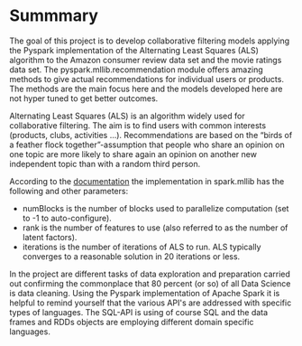 # Summmary


<p>
The goal of this project is to develop collaborative filtering models applying the Pyspark implementation of the Alternating Least Squares (ALS) algorithm to the Amazon consumer review data set and the movie ratings data set. The pyspark.mllib.recommendation module offers amazing methods
to give actual recommendations for individual users or products. The methods are the main focus here and the models developed here are not hyper tuned to get better outcomes.
</p>

<p>
Alternating Least Squares (ALS) is an algorithm widely used for collaborative filtering. The aim is to find users with common interests (products, clubs, activities ...). Recommendations are based on the “birds of a feather flock together”-assumption that people who share an opinion on one topic are more likely to share again an opinion on another new independent topic than with a random third person.</p> 

<p>
According to the 
<a href="https://spark.apache.org/docs/latest/mllib-collaborative-filtering.html" target="_blank">documentation</a> the implementation in spark.mllib has the following and other parameters: 
<p>
    
<ul>
<li>numBlocks is the number of blocks used to parallelize computation (set to -1 to auto-configure).</li>
<li>rank is the number of features to use (also referred to as the number of latent factors).</li>
<li>iterations is the number of iterations of ALS to run. ALS typically converges to a reasonable solution in 20 iterations or less.</li>
</ul> 

<p>
In the project are different tasks of data exploration and preparation carried out confirming the commonplace that 80 percent (or so) of all
Data Science is data cleaning. Using the Pyspark implementation 
of Apache Spark it is helpful to remind yourself that the various API's
are addressed with specific types of languages. The SQL-API is using of course SQL and the data frames and RDDs objects are employing different
domain specific languages.
</p> 
